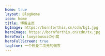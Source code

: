 ```yaml
---
home: true
layout: BlogHome
icon: home
title: 博客主页
bgImage: https://bornforthis.cn/cdn/bg1.jpg
heroImage: https://bornforthis.cn/cdn/tx.jpg
heroText: luoyebusuiの小窝
heroFullScreen: true
tagline: 一个热爱二次元的码农
---
```


